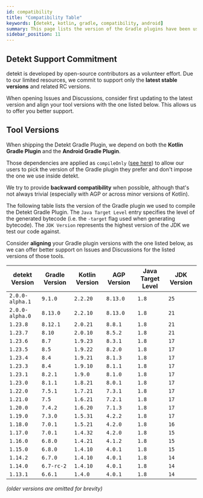 ```yaml
---
id: compatibility
title: "Compatibility Table"
keywords: [detekt, kotlin, gradle, compatibility, android] 
summary: This page lists the version of the Gradle plugins have been used to build detekt.
sidebar_position: 11
---
```


## Detekt Support Commitment

detekt is developed by open-source contributors as a volunteer effort.
Due to our limited resources, we commit to support only the **latest stable versions** and related RC versions.

When opening Issues and Discussions, consider first updating to the latest version and align your tool versions
with the one listed below. This allows us to offer you better support.

## Tool Versions

When shipping the Detekt Gradle Plugin, we depend on both the **Kotlin Gradle Plugin** and the **Android Gradle Plugin**.

Those dependencies are applied as `compileOnly` ([see here](https://github.com/detekt/detekt/blob/75622d3ba88b0ae0357aec5f2d82a55aa6c6d157/detekt-gradle-plugin/build.gradle.kts#L17-L18)) to allow our users to pick the version of the Gradle plugin they prefer and don't impose the one we use inside detekt.

We try to provide **backward compatibility** when possible, although that's not always trivial (especially with AGP or across minor versions of Kotlin).

The following table lists the version of the Gradle plugin we used to compile the Detekt Gradle Plugin. The `Java Target Level` entry specifies the level of the generated bytecode (i.e. the `-target` flag used when generating bytecode). The `JDK Version` represents the highest version of the JDK we test our code against.

Consider **aligning** your Gradle plugin versions with the one listed below, as we can offer better support on Issues and Discussions for the listed versions of those tools.

| detekt Version  | Gradle Version | Kotlin Version | AGP Version | Java Target Level | JDK Version |
|-----------------|----------------|----------------|-------------|-------------------|-------------|
| `2.0.0-alpha.1` | `9.1.0`        | `2.2.20`       | `8.13.0`    | `1.8`             | `25`        |
| `2.0.0-alpha.0` | `8.13.0`       | `2.2.10`       | `8.13.0`    | `1.8`             | `21`        |
| `1.23.8`        | `8.12.1`       | `2.0.21`       | `8.8.1`     | `1.8`             | `21`        |
| `1.23.7`        | `8.10`         | `2.0.10`       | `8.5.2`     | `1.8`             | `21`        |
| `1.23.6`        | `8.7`          | `1.9.23`       | `8.3.1`     | `1.8`             | `17`        |
| `1.23.5`        | `8.5`          | `1.9.22`       | `8.2.0`     | `1.8`             | `17`        |
| `1.23.4`        | `8.4`          | `1.9.21`       | `8.1.3`     | `1.8`             | `17`        |
| `1.23.3`        | `8.4`          | `1.9.10`       | `8.1.1`     | `1.8`             | `17`        |
| `1.23.1`        | `8.2.1`        | `1.9.0`        | `8.1.0`     | `1.8`             | `17`        |
| `1.23.0`        | `8.1.1`        | `1.8.21`       | `8.0.1`     | `1.8`             | `17`        |
| `1.22.0`        | `7.5.1`        | `1.7.21`       | `7.3.1`     | `1.8`             | `17`        |
| `1.21.0`        | `7.5`          | `1.6.21`       | `7.2.1`     | `1.8`             | `17`        |
| `1.20.0`        | `7.4.2`        | `1.6.20`       | `7.1.3`     | `1.8`             | `17`        |
| `1.19.0`        | `7.3.0`        | `1.5.31`       | `4.2.2`     | `1.8`             | `17`        |
| `1.18.0`        | `7.0.1`        | `1.5.21`       | `4.2.0`     | `1.8`             | `16`        |
| `1.17.0`        | `7.0.1`        | `1.4.32`       | `4.2.0`     | `1.8`             | `15`        |
| `1.16.0`        | `6.8.0`        | `1.4.21`       | `4.1.2`     | `1.8`             | `15`        |
| `1.15.0`        | `6.8.0`        | `1.4.10`       | `4.0.1`     | `1.8`             | `15`        |
| `1.14.2`        | `6.7.0`        | `1.4.10`       | `4.0.1`     | `1.8`             | `14`        |
| `1.14.0`        | `6.7-rc-2`     | `1.4.10`       | `4.0.1`     | `1.8`             | `14`        |
| `1.13.1`        | `6.6.1`        | `1.4.0`        | `4.0.1`     | `1.8`             | `14`        |

_(older versions are omitted for brevity)_
